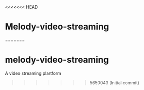 <<<<<<< HEAD
# Melody-video-streaming
=======
# melody-video-streaming
 A video streaming plartform
>>>>>>> 5650043 (Initial commit)
